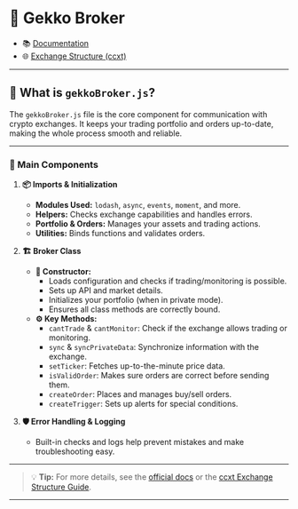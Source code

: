 # 🚀 Gekko Broker

- 📚 [Documentation](https://github.com/universalbit-dev/gekko-m4-globular-cluster/tree/master/docs/gekko-broker)
- 🌐 [Exchange Structure (ccxt)](https://docs.ccxt.com/#/?id=exchange-structure)

---

## 🤖 What is `gekkoBroker.js`?

The `gekkoBroker.js` file is the core component for communication with crypto exchanges. It keeps your trading portfolio and orders up-to-date, making the whole process smooth and reliable.

---

### 🧩 Main Components

1. **📦 Imports & Initialization**
   - **Modules Used:** `lodash`, `async`, `events`, `moment`, and more.
   - **Helpers:** Checks exchange capabilities and handles errors.
   - **Portfolio & Orders:** Manages your assets and trading actions.
   - **Utilities:** Binds functions and validates orders.

2. **🏗️ Broker Class**
   - **🔧 Constructor:**
     - Loads configuration and checks if trading/monitoring is possible.
     - Sets up API and market details.
     - Initializes your portfolio (when in private mode).
     - Ensures all class methods are correctly bound.
   - **⚙️ Key Methods:**
     - `cantTrade` & `cantMonitor`: Check if the exchange allows trading or monitoring.
     - `sync` & `syncPrivateData`: Synchronize information with the exchange.
     - `setTicker`: Fetches up-to-the-minute price data.
     - `isValidOrder`: Makes sure orders are correct before sending them.
     - `createOrder`: Places and manages buy/sell orders.
     - `createTrigger`: Sets up alerts for special conditions.

3. **🛡️ Error Handling & Logging**
   - Built-in checks and logs help prevent mistakes and make troubleshooting easy.

---

> 💡 **Tip:** For more details, see the [official docs](https://github.com/universalbit-dev/gekko-m4-globular-cluster/tree/master/docs/gekko-broker) or the [ccxt Exchange Structure Guide](https://docs.ccxt.com/#/?id=exchange-structure).

---
